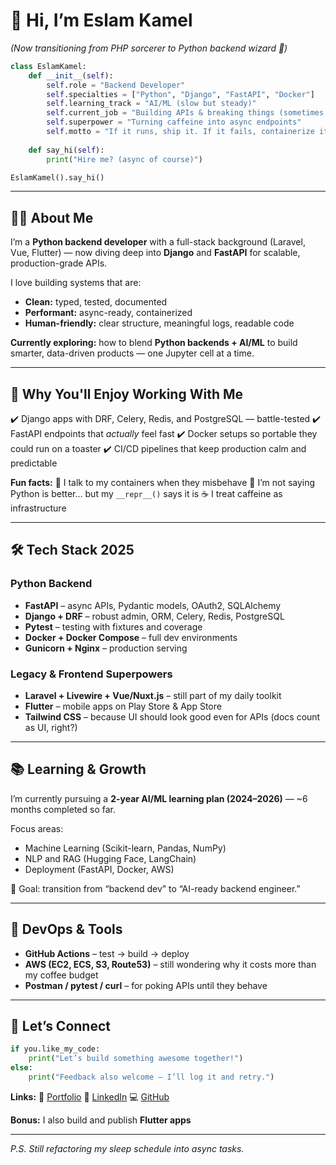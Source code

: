 
# **👋 Hi, I’m Eslam Kamel**  
*(Now transitioning from PHP sorcerer to Python backend wizard 🐍)*  

```python
class EslamKamel:
    def __init__(self):
        self.role = "Backend Developer"
        self.specialties = ["Python", "Django", "FastAPI", "Docker"]
        self.learning_track = "AI/ML (slow but steady)"
        self.current_job = "Building APIs & breaking things (sometimes intentionally)"
        self.superpower = "Turning caffeine into async endpoints"
        self.motto = "If it runs, ship it. If it fails, containerize it."
    
    def say_hi(self):
        print("Hire me? (async of course)")

EslamKamel().say_hi()
````

---

## **👨‍💻 About Me**

I’m a **Python backend developer** with a full-stack background (Laravel, Vue, Flutter) — now diving deep into **Django** and **FastAPI** for scalable, production-grade APIs.

I love building systems that are:

* **Clean:** typed, tested, documented
* **Performant:** async-ready, containerized
* **Human-friendly:** clear structure, meaningful logs, readable code

**Currently exploring:** how to blend **Python backends + AI/ML** to build smarter, data-driven products — one Jupyter cell at a time.

---

## **🚀 Why You'll Enjoy Working With Me**

✔️ Django apps with DRF, Celery, Redis, and PostgreSQL — battle-tested
✔️ FastAPI endpoints that *actually* feel fast
✔️ Docker setups so portable they could run on a toaster
✔️ CI/CD pipelines that keep production calm and predictable

**Fun facts:**
🐧 I talk to my containers when they misbehave
🐍 I’m not saying Python is better… but my `__repr__()` says it is
☕ I treat caffeine as infrastructure

---

## **🛠️ Tech Stack 2025**

### **Python Backend**

* **FastAPI** – async APIs, Pydantic models, OAuth2, SQLAlchemy
* **Django + DRF** – robust admin, ORM, Celery, Redis, PostgreSQL
* **Pytest** – testing with fixtures and coverage
* **Docker + Docker Compose** – full dev environments
* **Gunicorn + Nginx** – production serving

### **Legacy & Frontend Superpowers**

* **Laravel + Livewire + Vue/Nuxt.js** – still part of my daily toolkit
* **Flutter** – mobile apps on Play Store & App Store
* **Tailwind CSS** – because UI should look good even for APIs (docs count as UI, right?)

---

## **📚 Learning & Growth**

I’m currently pursuing a **2-year AI/ML learning plan (2024–2026)** —
~6 months completed so far.

Focus areas:

* Machine Learning (Scikit-learn, Pandas, NumPy)
* NLP and RAG (Hugging Face, LangChain)
* Deployment (FastAPI, Docker, AWS)

🧠 Goal: transition from “backend dev” to “AI-ready backend engineer.”

---

## **🐳 DevOps & Tools**

* **GitHub Actions** – test → build → deploy
* **AWS (EC2, ECS, S3, Route53)** – still wondering why it costs more than my coffee budget
* **Postman / pytest / curl** – for poking APIs until they behave

---

## **🤝 Let’s Connect**

```python
if you.like_my_code:
    print("Let’s build something awesome together!")
else:
    print("Feedback also welcome — I’ll log it and retry.")
```

**Links:**
🔗 [Portfolio](https://islamdev.com)
💼 [LinkedIn](https://www.linkedin.com/in/eslamkamel89/)
💻 [GitHub](https://github.com/EslamKamel89)

**Bonus:** I also build and publish **Flutter apps** 

---

*P.S. Still refactoring my sleep schedule into async tasks.*


